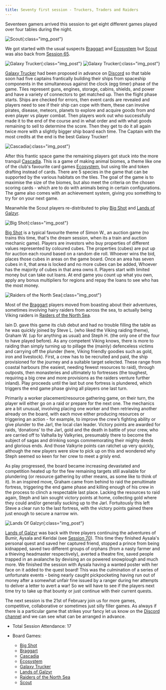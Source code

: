 ```yaml
---
title: Seventy first session - Truckers, Traders and Raiders
---
```


Seventeen gamers arrived this session to get eight different games played over four tables during the night.  

![Scout](/images/posts/2024_02_07/Scout01.jpg "Scout"){:class="img_post"}

We got started with the usual suspects [Braggart][Brag] and [Ecosystem][E] but [Scout][Sc] was also back from [Session 65][65].

![Galaxy Trucker](/images/posts/2024_02_07/GalaxyTrucker01.jpg "Galaxy Trucker"){:class="img_post"}
![Galaxy Trucker](/images/posts/2024_02_07/GalaxyTrucker02.jpg "Galaxy Trucker"){:class="img_post"}

[Galaxy Trucker][GT] had been proposed in advance on [Discord][Contact] so that table soon had five captains frantically building their ships from spaceship components in the simultaneous against the clock (egg timer) phase of the game. Tiles represent guns, engines, storage, cabins, shields, and power and have a variety of connectors to get matched up. Then the flight phase starts. Ships are checked for errors, then event cards are revealed and players need to see if their ship can cope with them, these can involve pirates, disease, meteors, planets to explore and acquire goods from and even player vs player combat. Then players work out who successfully made it to the end of the course and in what order and with what goods remaining to sell to determine the score. Then they get to do it all again twice more with a slightly bigger ship board each time. The Captain with the most credits at the end is the best Galaxy Trucker!

![Cascadia](/images/posts/2024_02_07/Cascadia01.jpg "Cascadia"){:class="img_post"}

After this frantic space game the remaining players got stuck into the more tranquil [Cascadia][Cas]. This is a game of making animal biomes, a theme like one of the club's favourite card games [Ecosystem][E], but using tile and token drafting instead of cards. There are 5 species in the game that can be supported by the various habitats on the tiles. The goal of the game is to maximise the size of the biomes, but also meet the criteria on the chosen scoring cards - which are to do with animals being in certain configurations. The game also comes with an achievement system, giving you something to try for on your next game. 

Meanwhile the Scout players re-distributed to play [Big Shot][BS] and [Lands of Galzyr][LoG]. 

![Big Shot](/images/posts/2024_02_07/BigShot01.jpg "Big Shot"){:class="img_post"}

[Big Shot][BS] is a typical favourite theme of Simon W., an auction game (no trains this time, that's the dream session, when its a train and auction mechanic game). Players are investors who buy properties of different values represented by coloured cubes. The properties (cubes) are put up for auction each round based on a random die roll. Whoever wins the bid, places those cubes in areas on the game board. Once an area has seven cubes in it, that area is locked and no more cubes can be added, Whoever has the majority of cubes in that area owns it. Players start with limited money but can take out loans. At end game you count up what you own, apply any bonus multipliers for regions and repay the loans to see who has the most money.

![Raiders of the North Sea](/images/posts/2024_02_07/RaidersNorthSea01.jpg "Raidersof the North Sea"){:class="img_post"}

Most of the [Braggart][Brag] players moved from boasting about their adventures, sometimes involving hairy raiders from across the sea, to actually being Viking raiders in [Raiders of the North Sea][RNS].

Iain D. gave this game its club debut and had no trouble filling the table as he was quickly joined by Steve L. (who liked the Viking raiding theme), Graham W. (up for anything as usual) and Steph H. (the only one of the four to have played before).
As any competent Viking knows, there is more to raiding than simply turning up to pillage the (mainly) defenceless victims and carrying off the plunder (here, Viking friendly goodies such as gold, iron and livestock). First, a crew has to be recruited and paid, the ship provisioned for the journey and a suitable target selected. These range from coastal harbours (the easiest, needing fewest resources to raid), through outposts, then monasteries and ultimately to fortresses (the toughest, requiring a big crew and more provisions as the raiders venture further inland).  Play proceeds until the last but one fortress is plundered, which triggers the end game phase giving all players one last turn.

Primarily a worker placement/resource gathering game, on their turn, the player will either go on a raid or prepare for the next one. The mechanics are a bit unusual, involving placing one worker and then retrieving another already on the board, with each move either producing resources or triggering an action - for example, to improve the crew’s fighting ability or give plunder to the Jarl, the local clan leader. Victory points are awarded for raids, ‘donations’ to the Jarl, gold and the death in battle of your crew, who are carried off to Valhalla by Valkyries, presumably there to become the subject of sagas and drinking songs commemorating their mighty deeds and glorious ends.
And those Valkyrie points can ratchet up very quickly, although the new players were slow to pick up on this and wondered why Steph seemed so keen for her crew to meet a grisly end.

As play progressed, the board became increasing devastated and competition heated up for the few remaining targets still available for plundering (or resource gathering by other means, as some like to think of it).  In an inspired move, Graham came from behind to raid the penultimate fortress, triggering the end game phase and killing enough of his crew in the process to clinch a respectable last place. Lacking the resources to raid again, Steph and Iain sought victory points at home, collecting gold where they could and/or generally sucking up to the Jarl. Fortuitously this left Steve a clear run to the last fortress, with the victory points gained there just enough to secure a narrow win.

![Lands Of Galzyr](/images/posts/2024_02_07/LandsOfGalzyr01.jpg "Lands Of Galzyr"){:class="img_post"}

[Lands of Galzyr][LoG] was back with three players continuing the adventures of Bumir, Aysala and Keridai (see [Session 70][70]).
This time they finished Aysala's personal quest and saved her captured friend, stopped a prince from being kidnapped, saved two different groups of orphans (from a nasty farmer and a thieving headmaster respectively), averted a theatre fire, saved people trapped in an avalanche by devising an ox powered snowplough and much more. We finished the session with Aysala having a wanted poster with her face on it added to the quest board! This was the culmination of a series of unfortunate events - being nearly caught pickpocketing having run out of money after a somewhat unfair fine issued by a ranger during her attempts to deliver a letter to avert a war! So we will have to see if the players next time try to take up that bounty or just continue with their current quests.

The next session is the 21st of February join us for more games, competitive, collaborative or sometimes just silly filler games. As always if there is a particular game that strikes your fancy let us know on the [Discord channel][Contact] and we can see what can be arranged in advance. 

* Total Session Attendance: 17
* Board Games:

	 * [Big Shot][BS]
	 * [Braggart][Brag]
	 * [Cascadia][Cas]
	 * [Ecosystem][E]
	 * [Galaxy Trucker][GT]
	 * [Lands of Galzyr][LoG]
	 * [Raiders of the North Sea][RNS]
	 * [Scout][Sc]
	

[65]: /2023/10/18/sixtyfifth-session.html
[70]: /2024/01/24/seventieth-session.html


[BS]: {{site.data.BoardGameLinks.BigShot.Link}}
[Brag]: {{site.data.BoardGameLinks.Braggart.Link}}
[Cas]: {{site.data.BoardGameLinks.Cascadia.Link}}
[E]: {{site.data.BoardGameLinks.Ecosystem.Link}}
[LoG]: {{site.data.BoardGameLinks.LandsOfGalzyr.Link}}
[GT]: {{site.data.BoardGameLinks.GalaxyTrucker.Link}}
[RNS]: {{site.data.BoardGameLinks.RaidersOfTheNorthSea.Link}}
[Sc]: {{site.data.BoardGameLinks.Scout.Link}}


[Contact]: /Contact.html
